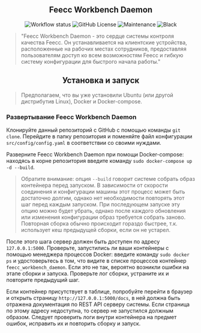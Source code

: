 <h2 align="center">Feecc Workbench Daemon</h2>

<p align="center">
    <img alt="Workflow status" src="https://img.shields.io/github/workflow/status/NETMVAS/feecc-agent-morsvyaz/Python%20CI?label=CI%20checks">
    <img alt="GitHub License" src="https://img.shields.io/github/license/NETMVAS/feecc-agent-morsvyaz">
    <img alt="Maintenance" src="https://img.shields.io/maintenance/yes/2022">
    <img alt="Black" src="https://img.shields.io/badge/code%20style-black-000000.svg">
</p>

> "Feecc Workbench Daemon - это сердце системы контроля качества Feecc. Он устанавливается на клиентские устройства,
> расположенные на рабочих местах сотрудников, предоставляя пользователям
> доступ ко всем возможностям Feecc и гибкую систему конфигурации для быстрого начала работы."

<h2 align="center">Установка и запуск</h2>

> Предполагаем, что вы уже установили Ubuntu (или другой дистрибутив Linux), Docker и Docker-compose.

### Развертывание Feecc Workbench Daemon

Клонируйте данный репозиторий с GitHub с помощью команды `git clone`. Перейдите в папку репозитория и поменяйте файл
конфигурации `src/config/config.yaml` в соответствии со своими нуждами.

Разверните Feecc Workbench Daemon при помощи Docker-compose: находясь в корне репозитория введите команду
`sudo docker-compose up -d --build`.

> Обратите внимание: опция `--build` говорит системе собрать образ контейнера перед запуском. В зависимости от
> скорости соединения и конфигурации машины этот процесс может быть достаточно долгим, однако нет необходимости
> повторять этот шаг перед каждым запуском. При последующем запуске эту опцию можно будет убрать, однако после
> каждого обновления или изменения конфигурации образ требуется собрать заново. Повторная сборка обычно происходит
> гораздо быстрее, т.к. использует кеш предыдущей сборки, если он не устарел.

После этого шага сервер должен быть доступен по адресу `127.0.0.1:5000`. Проверьте, запустились ли ваши контейнеры с
помощью менеджера процессов Docker: введите команду `sudo docker ps` и удостоверьтесь в том, что видите в списке
процессов контейнер `feecc_workbench_daemon`. Если это не так, вероятно возникли ошибки на этапе сборки и запуска.
Проверьте лог сборки, устраните их и повторите предыдущий шаг.

Если контейнер присутствует в таблице, попробуйте перейти в браузер и открыть страницу `http://127.0.0.1:5000/docs`, в
ней должна быть отражена документация по REST API серверу системы. Если страница по этому адресу недоступна, то сервер
не запустился должным образом. Следует проверить логи внутри контейнера на предмет ошибок, исправить их и повторить
сборку и запуск.
